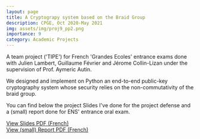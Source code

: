 ```yaml
---
layout: page
title: A Cryptograpy system based on the Braid Group
description: CPGE, Oct 2020-May 2021
img: assets/img/proj9_pp2.png
importance: 9
category: Academic Projects
---
```


A team project ('TIPE') for French 'Grandes Ecoles' entrance exams done with Julien Lambert, Guillaume Février and Jérome Collin-Lizan under the supervision of Prof. Aymeric Autin.

We designed and implement on Python an end-to-end public-key cryptography system whose security relies on the non-commutativity of the braid group.

You can find below the project Slides I've done for the project defense and a (small) report done for ENS' entrance oral exam.

<div class="mt-4">
    <a href="../../assets/pdf/TIPEAxelBENYAMINE29530.pdf" class="btn btn-primary" target="_blank">
        View Slides PDF (French)
    </a>
</div>

<div class="mt-4">
    <a href="../../assets/pdf/TIPE BENYAMINE Axel ENS.pdf" class="btn btn-primary" target="_blank">
        View (small) Report PDF (French)
    </a>
</div>
